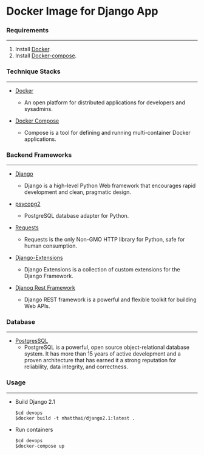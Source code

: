 # Docker Image for Django App

### Requirements
----------------
1. Install [Docker](http://docker.io).
2. Install [Docker-compose](http://docs.docker.com/compose/install/).


### Technique Stacks
---------------------
* [Docker](https://www.docker.com/)
    - An open platform for distributed applications for developers and sysadmins.

* [Docker Compose](https://docs.docker.com/compose/)
    - Compose is a tool for defining and running multi-container Docker applications.


### Backend Frameworks
-----------------------
* [Django](https://www.djangoproject.com/)
    - Django is a high-level Python Web framework that encourages rapid development and clean, pragmatic design.

* [psycopg2](https://pypi.python.org/pypi/psycopg2)
    - PostgreSQL database adapter for Python.

* [Requests](https://pypi.python.org/pypi/requests/2.11.1)
    - Requests is the only Non-GMO HTTP library for Python, safe for human consumption.

* [Django-Extensions](https://github.com/django-extensions/django-extensions)
    - Django Extensions is a collection of custom extensions for the Django Framework.

* [Djanog Rest Framework](https://www.django-rest-framework.org/)
    - Django REST framework is a powerful and flexible toolkit for building Web APIs.

### Database
-------------
* [PostgresSQL](https://www.postgresql.org/)
    - PostgreSQL is a powerful, open source object-relational database system. It has more than 15 years of active development and a proven architecture that has earned it a strong reputation for reliability, data integrity, and correctness.

### Usage
----------
- Build Django 2.1
    ```
    $cd devops
    $docker build -t nhatthai/django2.1:latest .
    ```

- Run containers
    ```
    $cd devops
    $docker-compose up
    ```